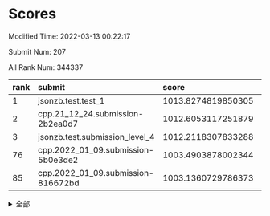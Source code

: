 # Scores

Modified Time: 2022-03-13 00:22:17

Submit Num: 207

All Rank Num: 344337

| rank |               submit               |       score        |       sigma        | pk_num |
| :--- | :--------------------------------- | :----------------- | :----------------- | :----- |
| 1    | jsonzb.test.test_1                 | 1013.8274819850305 | 0.8171398530409016 | 6659   |
| 2    | cpp.21_12_24.submission-2b2ea0d7   | 1012.6053117251879 | 0.7762326871321706 | 6649   |
| 3    | jsonzb.test.submission_level_4     | 1012.2118307833288 | 0.7758328570049448 | 6654   |
| 76   | cpp.2022_01_09.submission-5b0e3de2 | 1003.4903878002344 | 0.7064288127384886 | 6649   |
| 85   | cpp.2022_01_09.submission-816672bd | 1003.1360729786373 | 0.7167704139630251 | 6652   |


<details>
<summary>全部</summary>

| rank |                 submit                 |       score        |       sigma        | pk_num |
| :--- | :------------------------------------- | :----------------- | :----------------- | :----- |
| 1    | jsonzb.test.test_1                     | 1013.8274819850305 | 0.8171398530409016 | 6659   |
| 2    | cpp.21_12_24.submission-2b2ea0d7       | 1012.6053117251879 | 0.7762326871321706 | 6649   |
| 3    | jsonzb.test.submission_level_4         | 1012.2118307833288 | 0.7758328570049448 | 6654   |
| 4    | gobigger.level_3.submission_level_3_42 | 1011.9594317901167 | 0.7686656493738098 | 6653   |
| 5    | gobigger.level_3.submission_level_3_9  | 1011.2564271747112 | 0.7660460816127852 | 6652   |
| 6    | gobigger.level_3.submission_level_3_19 | 1011.1984971548144 | 0.8099205401731843 | 6659   |
| 7    | gobigger.level_3.submission_level_3_27 | 1011.1518460742491 | 0.7692210611155123 | 6656   |
| 8    | gobigger.level_3.submission_level_3_16 | 1011.0647224368669 | 0.7827073157418586 | 6650   |
| 9    | gobigger.level_3.submission_level_3_6  | 1011.0499586111083 | 0.7473168493455756 | 6656   |
| 10   | gobigger.level_3.submission_level_3_10 | 1010.970381633006  | 0.7586945773058177 | 6653   |
| 11   | gobigger.level_3.submission_level_3_41 | 1010.9161172886897 | 0.7558644305448683 | 6655   |
| 12   | gobigger.level_3.submission_level_3_4  | 1010.7645140919851 | 0.7637829748379904 | 6656   |
| 13   | gobigger.level_3.submission_level_3_21 | 1010.7434427428816 | 0.7844083410869211 | 6656   |
| 14   | gobigger.level_3.submission_level_3_14 | 1010.6930538191747 | 0.7638305862084781 | 6651   |
| 15   | gobigger.level_3.submission_level_3_36 | 1010.6679579918211 | 0.7725030883474134 | 6652   |
| 16   | gobigger.level_3.submission_level_3_15 | 1010.6359021241592 | 0.757928366460665  | 6655   |
| 17   | gobigger.level_3.submission_level_3_30 | 1010.5858458488344 | 0.7685675164243656 | 6651   |
| 18   | gobigger.level_3.submission_level_3_24 | 1010.3497709245701 | 0.7502318904730135 | 6655   |
| 19   | gobigger.level_3.submission_level_3_20 | 1010.3457365859198 | 0.7569896211597412 | 6650   |
| 20   | gobigger.level_3.submission_level_3_5  | 1010.276899165225  | 0.7822341914722769 | 6656   |
| 21   | gobigger.level_3.submission_level_3_35 | 1010.1461506690644 | 0.7494466642877277 | 6651   |
| 22   | gobigger.level_3.submission_level_3_34 | 1010.1071580420664 | 0.7826326642997224 | 6654   |
| 23   | gobigger.level_3.submission_level_3_26 | 1010.0707332412727 | 0.7504044648978497 | 6658   |
| 24   | gobigger.level_3.submission_level_3_23 | 1010.0322611470223 | 0.7644042154804156 | 6650   |
| 25   | gobigger.level_3.submission_level_3_13 | 1010.0120390324113 | 0.7662075661939624 | 6651   |
| 26   | gobigger.level_3.submission_level_3_31 | 1009.9832207864412 | 0.7456071269079401 | 6657   |
| 27   | gobigger.level_3.submission_level_3_48 | 1009.9718940655008 | 0.7494430956358908 | 6649   |
| 28   | gobigger.level_3.submission_level_3_25 | 1009.9550659299916 | 0.756055814645641  | 6651   |
| 29   | gobigger.level_3.submission_level_3_22 | 1009.9089791689513 | 0.7589860400142722 | 6650   |
| 30   | gobigger.level_3.submission_level_3_3  | 1009.859253874529  | 0.767890933471672  | 6649   |
| 31   | gobigger.level_3.submission_level_3_0  | 1009.8568147215364 | 0.7613350016524678 | 6652   |
| 32   | gobigger.level_3.submission_level_3_39 | 1009.7990695513338 | 0.7526733957963184 | 6654   |
| 33   | gobigger.level_3.submission_level_3_28 | 1009.7872246605342 | 0.7809679210438223 | 6655   |
| 34   | gobigger.level_3.submission_level_3_8  | 1009.7847666993897 | 0.752352490790423  | 6655   |
| 35   | gobigger.level_3.submission_level_3_12 | 1009.7638179539014 | 0.7529285633219474 | 6652   |
| 36   | gobigger.level_3.submission_level_3_2  | 1009.6948622999728 | 0.7389925272848127 | 6655   |
| 37   | gobigger.level_3.submission_level_3_18 | 1009.6874777103233 | 0.7544154173578401 | 6658   |
| 38   | gobigger.level_3.submission_level_3_29 | 1009.683513823056  | 0.7639797780992917 | 6646   |
| 39   | gobigger.level_3.submission_level_3_37 | 1009.6599938501474 | 0.7428720280671719 | 6656   |
| 40   | gobigger.level_3.submission_level_3_32 | 1009.5391358635134 | 0.752755866020617  | 6652   |
| 41   | gobigger.level_3.submission_level_3_7  | 1009.529239133742  | 0.7417352763811137 | 6645   |
| 42   | gobigger.level_3.submission_level_3_45 | 1009.5046876332912 | 0.7502054070002169 | 6658   |
| 43   | gobigger.level_3.submission_level_3_11 | 1009.4075058904104 | 0.7408733245996221 | 6658   |
| 44   | gobigger.level_3.submission_level_3_43 | 1009.3819456861689 | 0.7618264757170072 | 6651   |
| 45   | gobigger.level_3.submission_level_3_47 | 1009.2943358246903 | 0.7447494060594279 | 6649   |
| 46   | gobigger.level_3.submission_level_3_40 | 1009.2137880409397 | 0.7614547949692753 | 6652   |
| 47   | gobigger.level_3.submission_level_3_44 | 1008.7284999329769 | 0.7394966675176616 | 6652   |
| 48   | gobigger.level_3.submission_level_3_33 | 1008.6286097902846 | 0.7406860707004772 | 6654   |
| 49   | gobigger.level_3.submission_level_3_38 | 1008.6042086426505 | 0.7519590442632642 | 6655   |
| 50   | gobigger.level_3.submission_level_3_1  | 1008.6010803931562 | 0.7433604801898251 | 6652   |
| 51   | gobigger.level_3.submission_level_3_46 | 1008.4511140511524 | 0.7414132292733105 | 6649   |
| 52   | gobigger.level_3.submission_level_3_49 | 1008.1850901790367 | 0.7363272178151051 | 6651   |
| 53   | gobigger.level_3.submission_level_3_17 | 1008.0814653174014 | 0.7661845733287082 | 6658   |
| 54   | gobigger.level_1.submission_level_1_1  | 1004.8491467244806 | 0.7219502371100768 | 6653   |
| 55   | gobigger.level_1.submission_level_1_36 | 1004.5309460095352 | 0.7106918674196608 | 6650   |
| 56   | gobigger.level_1.submission_level_1_26 | 1004.1936167219606 | 0.715985068508426  | 6654   |
| 57   | gobigger.level_1.submission_level_1_49 | 1004.0649029409161 | 0.7125309288264614 | 6652   |
| 58   | gobigger.level_1.submission_level_1_45 | 1004.0444428131899 | 0.7197651210026673 | 6653   |
| 59   | gobigger.level_1.submission_level_1_38 | 1004.0215249194389 | 0.7116115496586531 | 6656   |
| 60   | gobigger.level_1.submission_level_1_21 | 1003.9908739870742 | 0.7195851764112684 | 6655   |
| 61   | gobigger.level_1.submission_level_1_39 | 1003.960448762762  | 0.7169727257252488 | 6654   |
| 62   | gobigger.level_1.submission_level_1_18 | 1003.9279599212764 | 0.7215106389923853 | 6655   |
| 63   | gobigger.level_1.submission_level_1_7  | 1003.8417416343567 | 0.7119894363702406 | 6653   |
| 64   | gobigger.level_1.submission_level_1_13 | 1003.8298260937397 | 0.717310331324613  | 6652   |
| 65   | gobigger.level_1.submission_level_1_34 | 1003.8163861431813 | 0.7278050931708459 | 6650   |
| 66   | gobigger.level_1.submission_level_1_40 | 1003.7969399866145 | 0.7172905342995061 | 6651   |
| 67   | gobigger.level_1.submission_level_1_29 | 1003.7744912924315 | 0.7114376038132516 | 6654   |
| 68   | gobigger.level_1.submission_level_1_46 | 1003.76350510953   | 0.7212777538701777 | 6649   |
| 69   | gobigger.level_1.submission_level_1_6  | 1003.7593447579088 | 0.7237947798667114 | 6653   |
| 70   | gobigger.level_1.submission_level_1_48 | 1003.7391322036119 | 0.7222393319343223 | 6655   |
| 71   | gobigger.level_1.submission_level_1_12 | 1003.7204014894444 | 0.7193313087244522 | 6657   |
| 72   | gobigger.level_1.submission_level_1_14 | 1003.6286705640949 | 0.7133117558862485 | 6650   |
| 73   | gobigger.level_1.submission_level_1_0  | 1003.6161320447582 | 0.7200799215310232 | 6657   |
| 74   | gobigger.level_1.submission_level_1_42 | 1003.6064861213282 | 0.7132244523294018 | 6653   |
| 75   | gobigger.level_1.submission_level_1_11 | 1003.5391421686763 | 0.7118213380970184 | 6654   |
| 76   | cpp.2022_01_09.submission-5b0e3de2     | 1003.4903878002344 | 0.7064288127384886 | 6649   |
| 77   | gobigger.level_1.submission_level_1_32 | 1003.4677801540328 | 0.7277695409122167 | 6654   |
| 78   | gobigger.level_1.submission_level_1_9  | 1003.4037926391691 | 0.7137907284802049 | 6650   |
| 79   | gobigger.level_1.submission_level_1_10 | 1003.3738459910417 | 0.7166115390198214 | 6657   |
| 80   | gobigger.level_1.submission_level_1_33 | 1003.3246273242614 | 0.7204464669076105 | 6654   |
| 81   | gobigger.level_1.submission_level_1_35 | 1003.24408058483   | 0.7080117730856539 | 6650   |
| 82   | gobigger.level_1.submission_level_1_44 | 1003.222577581988  | 0.7199903538044772 | 6650   |
| 83   | gobigger.level_1.submission_level_1_3  | 1003.2037040536372 | 0.7144283987750433 | 6658   |
| 84   | gobigger.level_1.submission_level_1_27 | 1003.1413041520107 | 0.7157785389055341 | 6651   |
| 85   | cpp.2022_01_09.submission-816672bd     | 1003.1360729786373 | 0.7167704139630251 | 6652   |
| 86   | gobigger.level_1.submission_level_1_37 | 1003.1082175708003 | 0.7156451513160595 | 6657   |
| 87   | gobigger.level_1.submission_level_1_2  | 1002.9019891072974 | 0.7245036978308438 | 6657   |
| 88   | gobigger.level_1.submission_level_1_4  | 1002.8977259055948 | 0.7145491552538881 | 6653   |
| 89   | gobigger.level_1.submission_level_1_16 | 1002.8784535512314 | 0.7223860280752962 | 6651   |
| 90   | gobigger.level_1.submission_level_1_15 | 1002.876921195458  | 0.7079851974570867 | 6650   |
| 91   | gobigger.level_1.submission_level_1_30 | 1002.8643325088744 | 0.7349205326398126 | 6656   |
| 92   | gobigger.level_1.submission_level_1_8  | 1002.7900507038001 | 0.7167371559817151 | 6662   |
| 93   | gobigger.level_1.submission_level_1_19 | 1002.7450872837887 | 0.7100451843608244 | 6657   |
| 94   | gobigger.level_1.submission_level_1_43 | 1002.7410040162499 | 0.7086483658798413 | 6657   |
| 95   | gobigger.level_1.submission_level_1_31 | 1002.6576099646968 | 0.7137279269836336 | 6653   |
| 96   | gobigger.level_1.submission_level_1_41 | 1002.6249102505565 | 0.7161678247532519 | 6655   |
| 97   | gobigger.level_1.submission_level_1_47 | 1002.6217962129383 | 0.7141537781904949 | 6657   |
| 98   | gobigger.level_1.submission_level_1_17 | 1002.5670781612805 | 0.709003370237586  | 6648   |
| 99   | gobigger.level_1.submission_level_1_28 | 1002.5588041175446 | 0.7160509284628369 | 6653   |
| 100  | gobigger.level_1.submission_level_1_23 | 1002.5552513817714 | 0.7023712413740032 | 6653   |
| 101  | gobigger.level_1.submission_level_1_22 | 1002.4956527117513 | 0.7117586572871714 | 6654   |
| 102  | gobigger.level_1.submission_level_1_25 | 1002.3503904508691 | 0.7261156581628347 | 6656   |
| 103  | gobigger.level_1.submission_level_1_20 | 1002.3303460124923 | 0.7126988175784643 | 6651   |
| 104  | gobigger.level_1.submission_level_1_24 | 1002.2118728411177 | 0.7159949111319553 | 6652   |
| 105  | gobigger.level_1.submission_level_1_5  | 1002.0396503946162 | 0.7118925925771742 | 6656   |
| 106  | gobigger.random.submission_random_11   | 997.8335949856213  | 0.7010661559922818 | 6653   |
| 107  | gobigger.random.submission_random_10   | 997.609336241101   | 0.6977231230079403 | 6651   |
| 108  | gobigger.random.submission_random_32   | 997.5213049833884  | 0.6985485247869847 | 6660   |
| 109  | gobigger.random.submission_random_47   | 997.1776088761849  | 0.7133209178762903 | 6655   |
| 110  | gobigger.random.submission_random_35   | 997.1583572307719  | 0.7039720823871836 | 6652   |
| 111  | gobigger.random.submission_random_7    | 997.1412132734482  | 0.6963178202579471 | 6649   |
| 112  | gobigger.random.submission_random_17   | 997.0721988082973  | 0.7036509435490019 | 6651   |
| 113  | gobigger.random.submission_random_43   | 996.8632151657436  | 0.7208481116772868 | 6654   |
| 114  | gobigger.random.submission_random_25   | 996.7748253415822  | 0.7120489987716716 | 6654   |
| 115  | gobigger.random.submission_random_6    | 996.704676098062   | 0.7197592907109511 | 6650   |
| 116  | gobigger.random.submission_random_45   | 996.7019071703708  | 0.7010823709694026 | 6655   |
| 117  | gobigger.random.submission_random_18   | 996.6957106406794  | 0.6996636982740037 | 6656   |
| 118  | gobigger.random.submission_random_15   | 996.6000141276251  | 0.7062914296941105 | 6657   |
| 119  | gobigger.random.submission_random_9    | 996.5554633540326  | 0.7009016331120492 | 6658   |
| 120  | gobigger.random.submission_random_3    | 996.4290209032324  | 0.6987889385260787 | 6654   |
| 121  | gobigger.random.submission_random_30   | 996.4191721416086  | 0.704811216900662  | 6662   |
| 122  | gobigger.random.submission_random_19   | 996.3351195952207  | 0.7012424046782304 | 6649   |
| 123  | gobigger.random.submission_random_49   | 996.3290749286448  | 0.7143839538310042 | 6664   |
| 124  | gobigger.random.submission_random_12   | 996.2784044921407  | 0.6979069674678098 | 6657   |
| 125  | gobigger.random.submission_random_46   | 996.1419542521043  | 0.6932815868444652 | 6653   |
| 126  | gobigger.random.submission_random_16   | 996.1298465885618  | 0.7162391366894443 | 6647   |
| 127  | gobigger.random.submission_random_48   | 996.060825744843   | 0.7284774105084842 | 6654   |
| 128  | gobigger.random.submission_random_21   | 996.0514897072513  | 0.708648304547157  | 6655   |
| 129  | gobigger.random.submission_random_24   | 996.0101628544421  | 0.7074665678512833 | 6657   |
| 130  | gobigger.random.submission_random_2    | 995.9855804613157  | 0.7094140239232892 | 6655   |
| 131  | gobigger.random.submission_random_44   | 995.9401519979851  | 0.7087572538042263 | 6658   |
| 132  | gobigger.random.submission_random_27   | 995.9146865716132  | 0.7077981306786343 | 6655   |
| 133  | gobigger.random.submission_random_38   | 995.9007518262168  | 0.7070073891188847 | 6654   |
| 134  | gobigger.random.submission_random_31   | 995.7492928143286  | 0.7059218618630942 | 6649   |
| 135  | gobigger.random.submission_random_41   | 995.7431570201067  | 0.7127477982179936 | 6649   |
| 136  | gobigger.random.submission_random_34   | 995.6481112213916  | 0.7053970106837439 | 6656   |
| 137  | gobigger.random.submission_random_29   | 995.6410739840886  | 0.7038567492908541 | 6655   |
| 138  | gobigger.random.submission_random_37   | 995.6192527006023  | 0.7104276822386114 | 6651   |
| 139  | gobigger.random.submission_random_20   | 995.6013799549787  | 0.6993211201000986 | 6658   |
| 140  | gobigger.random.submission_random_40   | 995.5971899320735  | 0.706895131579268  | 6660   |
| 141  | gobigger.random.submission_random_39   | 995.5907043519651  | 0.7122612951778432 | 6654   |
| 142  | gobigger.random.submission_random_5    | 995.5829883894319  | 0.7140367690563927 | 6660   |
| 143  | gobigger.random.submission_random_36   | 995.568280700303   | 0.7164326647703673 | 6650   |
| 144  | gobigger.random.submission_random_4    | 995.4393374352829  | 0.7079781229203804 | 6656   |
| 145  | gobigger.random.submission_random_14   | 995.4056335767094  | 0.7185695764331184 | 6651   |
| 146  | gobigger.random.submission_random_42   | 995.2366869834408  | 0.7126142601558779 | 6650   |
| 147  | gobigger.random.submission_random_0    | 995.2113913778876  | 0.7197343779872336 | 6654   |
| 148  | gobigger.random.submission_random_26   | 995.2022965260232  | 0.7101178358851935 | 6657   |
| 149  | gobigger.random.submission_random_13   | 995.188392361272   | 0.7177877436773749 | 6659   |
| 150  | gobigger.random.submission_random_22   | 995.1200113357346  | 0.6998212108156263 | 6653   |
| 151  | gobigger.random.submission_random_33   | 995.0736433293755  | 0.708496060106482  | 6647   |
| 152  | gobigger.random.submission_random_1    | 995.0195744943526  | 0.7134720753965837 | 6652   |
| 153  | gobigger.random.submission_random_28   | 994.972664785787   | 0.7111851480344686 | 6659   |
| 154  | gobigger.random.submission_random_23   | 994.9015527359503  | 0.7252633497876727 | 6654   |
| 155  | gobigger.random.submission_random_8    | 994.3227992768059  | 0.723528930208165  | 6655   |
| 156  | gobigger.level_2.submission_level_2_8  | 994.2021154452111  | 0.734486681293208  | 6655   |
| 157  | gobigger.level_2.submission_level_2_12 | 993.5050775103819  | 0.7298210357734901 | 6655   |
| 158  | gobigger.level_2.submission_level_2_38 | 993.3739140986943  | 0.7258197162374023 | 6657   |
| 159  | gobigger.level_2.submission_level_2_33 | 993.2750027694957  | 0.7370543100254558 | 6651   |
| 160  | gobigger.level_2.submission_level_2_18 | 993.2116080430898  | 0.723790250685215  | 6656   |
| 161  | gobigger.level_2.submission_level_2_6  | 993.1945722121662  | 0.7248255879877554 | 6658   |
| 162  | gobigger.level_2.submission_level_2_10 | 992.8667584883242  | 0.7502593532286752 | 6656   |
| 163  | gobigger.level_2.submission_level_2_30 | 992.810202158622   | 0.7418853113249251 | 6657   |
| 164  | gobigger.level_2.submission_level_2_31 | 992.7724035683584  | 0.732179903740379  | 6657   |
| 165  | gobigger.level_2.submission_level_2_49 | 992.5870780817213  | 0.744859821238228  | 6653   |
| 166  | gobigger.level_2.submission_level_2_7  | 992.5381614767948  | 0.7272716608924659 | 6654   |
| 167  | gobigger.level_2.submission_level_2_17 | 992.5362266657074  | 0.7199578623130831 | 6659   |
| 168  | gobigger.level_2.submission_level_2_4  | 992.5312383897049  | 0.7483479211764806 | 6655   |
| 169  | gobigger.level_2.submission_level_2_22 | 992.5225644920973  | 0.7493953477286146 | 6655   |
| 170  | gobigger.level_2.submission_level_2_0  | 992.5163688449389  | 0.7554526275985262 | 6652   |
| 171  | gobigger.level_2.submission_level_2_2  | 992.4715240717387  | 0.7456083486961254 | 6655   |
| 172  | gobigger.level_2.submission_level_2_35 | 992.454529925974   | 0.7468114293219961 | 6654   |
| 173  | gobigger.level_2.submission_level_2_9  | 992.4244949849245  | 0.7421404717777065 | 6654   |
| 174  | gobigger.level_2.submission_level_2_32 | 992.3687893153107  | 0.7417223913588671 | 6655   |
| 175  | gobigger.level_2.submission_level_2_41 | 992.2981832113218  | 0.7379153836910829 | 6657   |
| 176  | gobigger.level_2.submission_level_2_44 | 992.232401270824   | 0.7396516490240616 | 6655   |
| 177  | gobigger.level_2.submission_level_2_5  | 992.173106423181   | 0.7417629790059765 | 6656   |
| 178  | gobigger.level_2.submission_level_2_42 | 992.1085799754619  | 0.741096333813047  | 6652   |
| 179  | gobigger.level_2.submission_level_2_29 | 992.1049352005824  | 0.7397827523028745 | 6655   |
| 180  | gobigger.level_2.submission_level_2_21 | 992.0987869329618  | 0.7345698429954833 | 6654   |
| 181  | gobigger.level_2.submission_level_2_23 | 992.0920423293067  | 0.7347492337918636 | 6653   |
| 182  | gobigger.level_2.submission_level_2_39 | 992.0548390104957  | 0.7492889169228802 | 6657   |
| 183  | gobigger.level_2.submission_level_2_40 | 992.0332802606547  | 0.7259391366512552 | 6647   |
| 184  | gobigger.level_2.submission_level_2_47 | 991.9821664870542  | 0.7429636448427426 | 6653   |
| 185  | gobigger.level_2.submission_level_2_45 | 991.9784940396769  | 0.7500824942731706 | 6655   |
| 186  | gobigger.level_2.submission_level_2_25 | 991.950573116598   | 0.733623235660754  | 6652   |
| 187  | gobigger.level_2.submission_level_2_20 | 991.9027257161214  | 0.7642946533956789 | 6653   |
| 188  | gobigger.level_2.submission_level_2_1  | 991.8695828936402  | 0.7411991670749344 | 6654   |
| 189  | gobigger.level_2.submission_level_2_34 | 991.832785761302   | 0.7334932389164557 | 6658   |
| 190  | gobigger.level_2.submission_level_2_27 | 991.756356162215   | 0.7266286613610968 | 6651   |
| 191  | gobigger.level_2.submission_level_2_3  | 991.7559830553251  | 0.7394932669905571 | 6651   |
| 192  | gobigger.level_2.submission_level_2_46 | 991.7003532199946  | 0.7415116027258399 | 6654   |
| 193  | gobigger.level_2.submission_level_2_16 | 991.6976613578117  | 0.7618955343601593 | 6648   |
| 194  | gobigger.level_2.submission_level_2_48 | 991.694925052392   | 0.754207054192518  | 6657   |
| 195  | gobigger.level_2.submission_level_2_14 | 991.6872004515152  | 0.7370805685129103 | 6656   |
| 196  | gobigger.level_2.submission_level_2_24 | 991.644996600212   | 0.7628117966960484 | 6650   |
| 197  | gobigger.level_2.submission_level_2_15 | 991.6154195479866  | 0.7430562820841228 | 6657   |
| 198  | gobigger.level_2.submission_level_2_26 | 991.548534034071   | 0.746818105316202  | 6657   |
| 199  | gobigger.level_2.submission_level_2_19 | 991.4213892922162  | 0.7664740281739229 | 6655   |
| 200  | gobigger.level_2.submission_level_2_13 | 991.3802783855954  | 0.7638149359167831 | 6654   |
| 201  | gobigger.level_2.submission_level_2_43 | 991.3251709502937  | 0.734527290249353  | 6655   |
| 202  | gobigger.level_2.submission_level_2_28 | 991.2170383168428  | 0.7574844259368894 | 6655   |
| 203  | gobigger.level_2.submission_level_2_36 | 990.9959902484954  | 0.766635022716316  | 6653   |
| 204  | gobigger.level_2.submission_level_2_11 | 990.2220676205642  | 0.7632594420899623 | 6658   |
| 205  | gobigger.level_2.submission_level_2_37 | 990.0600112339762  | 0.7597123262153468 | 6655   |
| 206  | gobigger.none.submission_none_1        | 977.2867462716288  | 1.33857365988297   | 6655   |
| 207  | gobigger.none.submission_none_0        | 976.6558139612515  | 1.432888460643308  | 6653   |

</details>